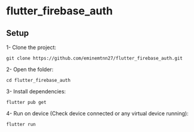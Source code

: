 # flutter_firebase_auth


## Setup

1- Clone the project:

```
git clone https://github.com/eminemtnn27/flutter_firebase_auth.git
```
2- Open the folder:

```
cd flutter_firebase_auth
```
3- Install dependencies:

```
flutter pub get
``` 
 
4- Run on device (Check device connected or any virtual device running):

```
flutter run
```
 